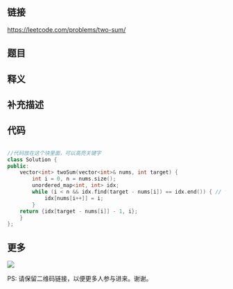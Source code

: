 ## 链接


https://leetcode.com/problems/two-sum/


## 题目





## 释义






## 补充描述






## 代码






```c++

//代码放在这个块里面，可以高亮关键字
class Solution { 
public:
    vector<int> twoSum(vector<int>& nums, int target) {
        int i = 0, n = nums.size();
        unordered_map<int, int> idx; 
        while (i < n && idx.find(target - nums[i]) == idx.end()) { // find the other number and not same with the current number
            idx[nums[i++]] = i;
        }
    return {idx[target - nums[i]] - 1, i};
    }
};


```



## 更多

![](https://github.com/githubwoniu/learnprogram/blob/master/image/erweima.png)

PS: 请保留二维码链接，以便更多人参与进来。谢谢。
